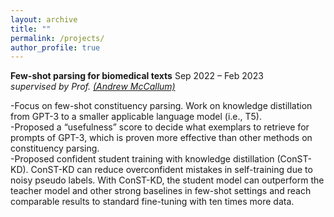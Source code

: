 ```yaml
---
layout: archive
title: ""
permalink: /projects/
author_profile: true
---
```

 
**Few-shot parsing for biomedical texts** Sep 2022 – Feb 2023  
*supervised by Prof. [(Andrew McCallum)](https://people.cs.umass.edu/~mccallum/)*  

-Focus on few-shot constituency parsing. Work on knowledge distillation from GPT-3 to a smaller applicable language
model (i.e., T5).  
-Proposed a “usefulness” score to decide what exemplars to retrieve for prompts of GPT-3, which is proven more effective
than other methods on constituency parsing.  
-Proposed confident student training with knowledge distillation (ConST-KD). ConST-KD can reduce overconfident
mistakes in self-training due to noisy pseudo labels. With ConST-KD, the student model can outperform the teacher
model and other strong baselines in few-shot settings and reach comparable results to standard fine-tuning with ten times
more data.

